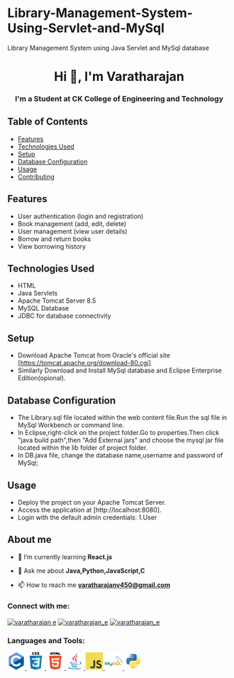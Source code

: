 # Library-Management-System-Using-Servlet-and-MySql
Library Management System using Java Servlet and MySql database

<h1 align="center">Hi 👋, I'm Varatharajan</h1>
<h3 align="center">I'm a Student at CK College of Engineering and Technology</h3>

## Table of Contents

- [Features](#features)
- [Technologies Used](#technologies-used)
- [Setup](#setup)
- [Database Configuration](#database-configuration)
- [Usage](#usage)
- [Contributing](#contributing)

## Features

- User authentication (login and registration)
- Book management (add, edit, delete)
- User management (view user details)
- Borrow and return books
- View borrowing history

## Technologies Used

- HTML
- Java Servlets
- Apache Tomcat Server 8.5
- MySQL Database
- JDBC for database connectivity

## Setup
 - Download  Apache Tomcat from Oracle's official site [https://tomcat.apache.org/download-80.cgi]
 - Similarly Download and Install MySql database and Eclipse Enterprise Edition(opional).

## Database Configuration
 - The Library.sql file located within the web content file.Run the sql file in MySql Workbench or command line.
 - In Eclipse,right-click on the project folder.Go to properties.Then click "java build path",then "Add External jars" and choose the mysql jar file located within the lib folder of project folder.
 - In DB.java file, change the database name,username and password of MySql;

## Usage
 - Deploy the project on your Apache Tomcat Server.
 - Access the application at [http://localhost:8080].
 - Login with the default admin credentials:
   1.User

## About me

- 🌱 I’m currently learning **React.js**

- 💬 Ask me about **Java,Python,JavaScript,C**

- 📫 How to reach me **varatharajanv450@gmail.com**

<h3 align="left">Connect with me:</h3>
<p align="left">
<a href="https://linkedin.com/in/varatharajan e" target="blank"><img align="center" src="https://raw.githubusercontent.com/rahuldkjain/github-profile-readme-generator/master/src/images/icons/Social/linked-in-alt.svg" alt="varatharajan e" height="30" width="40" /></a>
<a href="https://www.hackerrank.com/varatharajan_e" target="blank"><img align="center" src="https://raw.githubusercontent.com/rahuldkjain/github-profile-readme-generator/master/src/images/icons/Social/hackerrank.svg" alt="varatharajan_e" height="30" width="40" /></a>
<a href="https://auth.geeksforgeeks.org/user/varatharajan_e" target="blank"><img align="center" src="https://raw.githubusercontent.com/rahuldkjain/github-profile-readme-generator/master/src/images/icons/Social/geeks-for-geeks.svg" alt="varatharajan_e" height="30" width="40" /></a>
</p>

<h3 align="left">Languages and Tools:</h3>
<p align="left"> <a href="https://www.cprogramming.com/" target="_blank" rel="noreferrer"> <img src="https://raw.githubusercontent.com/devicons/devicon/master/icons/c/c-original.svg" alt="c" width="40" height="40"/> </a> <a href="https://www.w3schools.com/css/" target="_blank" rel="noreferrer"> <img src="https://raw.githubusercontent.com/devicons/devicon/master/icons/css3/css3-original-wordmark.svg" alt="css3" width="40" height="40"/> </a> <a href="https://www.w3.org/html/" target="_blank" rel="noreferrer"> <img src="https://raw.githubusercontent.com/devicons/devicon/master/icons/html5/html5-original-wordmark.svg" alt="html5" width="40" height="40"/> </a> <a href="https://www.java.com" target="_blank" rel="noreferrer"> <img src="https://raw.githubusercontent.com/devicons/devicon/master/icons/java/java-original.svg" alt="java" width="40" height="40"/> </a> <a href="https://developer.mozilla.org/en-US/docs/Web/JavaScript" target="_blank" rel="noreferrer"> <img src="https://raw.githubusercontent.com/devicons/devicon/master/icons/javascript/javascript-original.svg" alt="javascript" width="40" height="40"/> </a> <a href="https://www.mysql.com/" target="_blank" rel="noreferrer"> <img src="https://raw.githubusercontent.com/devicons/devicon/master/icons/mysql/mysql-original-wordmark.svg" alt="mysql" width="40" height="40"/> </a> <a href="https://www.python.org" target="_blank" rel="noreferrer"> <img src="https://raw.githubusercontent.com/devicons/devicon/master/icons/python/python-original.svg" alt="python" width="40" height="40"/> </a> </p>
